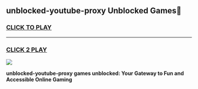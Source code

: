 
## unblocked-youtube-proxy Unblocked Games👋
<h3>
<a href="https://news.freeplayer.one?title=unblocked-youtube-proxy&ref=16F">CLICK TO PLAY</a></h3>
<hr>

<h3>
<a href="https://news.freeplayer.one?title=unblocked-youtube-proxy&ref=16F">CLICK 2 PLAY</a>
  
</h3>

<a href="https://news.freeplayer.one?title=unblocked-youtube-proxy&ref=16F/"><img src="https://clearcache.store/games.png"></a>


**unblocked-youtube-proxy games unblocked: Your Gateway to Fun and Accessible Online Gaming**
